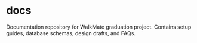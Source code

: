# docs
Documentation repository for WalkMate graduation project.   Contains setup guides, database schemas, design drafts, and FAQs.
